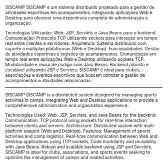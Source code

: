 SISCAMP
SISCAMP é um sistema distribuído projetado para a gestão de atividades esportivas em acampamentos, integrando aplicações Web e Desktop para oferecer uma experiência completa de administração e organização.

Tecnologias Utilizadas:
Web: JSP, Servlets e Java Beans para o backend.
Comunicação: Protocolo TCP utilizando sockets para interação em tempo real entre clientes e servidores.
Arquitetura: Sistema distribuído com suporte a múltiplas plataformas (Web e Desktop).
Funcionalidades:
Gestão de atividades esportivas e logística de acampamentos.
Comunicação em tempo real entre aplicações Web e Desktop utilizando sockets TCP.
Modularidade e reuso de código com Java Beans.
Backend robusto e escalável utilizando JSP e Servlets.
SISCAMP é ideal para clubes, associações e eventos esportivos que buscam otimizar a gestão de acampamentos e atividades relacionadas.

--------------------------------------------------------------------------------------------------------------------------------------------------------------------------------------------------------------------------
SISCAMP
SISCAMP is a distributed system designed for managing sports activities in camps, integrating Web and Desktop applications to provide a comprehensive administration and organization experience.

Technologies Used:
Web: JSP, Servlets, and Java Beans for the backend.
Communication: TCP protocol using sockets for real-time interaction between clients and servers.
Architecture: Distributed system with multi-platform support (Web and Desktop).
Features:
Management of sports activities and camp logistics.
Real-time communication between Web and Desktop applications using TCP sockets.
Code modularity and reusability with Java Beans.
Robust and scalable backend using JSP and Servlets.
SISCAMP is ideal for clubs, associations, and sports events seeking to optimize the management of camps and related activities.

